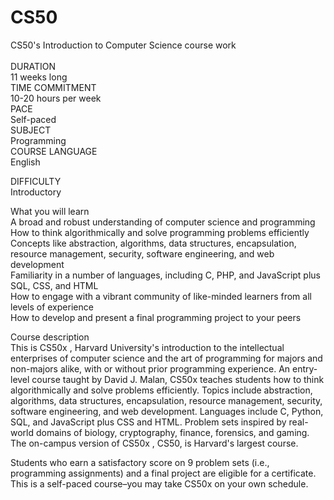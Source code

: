 # CS50<br /> 
CS50's Introduction to Computer Science course work<br /> 
<br /> 
DURATION<br /> 
11 weeks long<br /> 
TIME COMMITMENT<br /> 
10-20 hours per week<br /> 
PACE<br /> 
Self-paced<br /> 
SUBJECT<br /> 
Programming<br /> 
COURSE LANGUAGE<br /> 
English<br /> 

DIFFICULTY<br /> 
Introductory<br /> 

What you will learn<br /> 
A broad and robust understanding of computer science and programming<br /> 
How to think algorithmically and solve programming problems efficiently<br /> 
Concepts like abstraction, algorithms, data structures, encapsulation, resource management, security, software engineering, and web development<br /> 
Familiarity in a number of languages, including C, PHP, and JavaScript plus SQL, CSS, and HTML<br /> 
How to engage with a vibrant community of like-minded learners from all levels of experience<br /> 
How to develop and present a final programming project to your peers<br /> 

Course description<br /> 
This is CS50x , Harvard University's introduction to the intellectual enterprises of computer science and the art of programming for majors and non-majors alike, with or without prior programming experience. An entry-level course taught by David J. Malan, CS50x teaches students how to think algorithmically and solve problems efficiently. Topics include abstraction, algorithms, data structures, encapsulation, resource management, security, software engineering, and web development. Languages include C, Python, SQL, and JavaScript plus CSS and HTML. Problem sets inspired by real-world domains of biology, cryptography, finance, forensics, and gaming. The on-campus version of CS50x , CS50, is Harvard's largest course. <br /> 

Students who earn a satisfactory score on 9 problem sets (i.e., programming assignments) and a final project are eligible for a certificate. This is a self-paced course–you may take CS50x on your own schedule.
